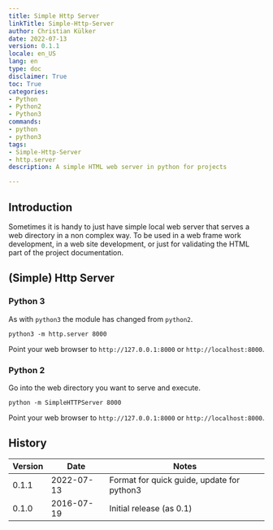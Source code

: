 ```yaml
---
title: Simple Http Server
linkTitle: Simple-Http-Server
author: Christian Külker
date: 2022-07-13
version: 0.1.1
locale: en_US
lang: en
type: doc
disclaimer: True
toc: True
categories:
- Python
- Python2
- Python3
commands:
- python
- python3
tags:
- Simple-Http-Server
- http.server
description: A simple HTML web server in python for projects

---
```


## Introduction

Sometimes it is handy to just have simple local web server that serves a web
directory in a non complex way. To be used in a web frame work development, in
a web site development, or just for validating the HTML part of the project
documentation.

## (Simple) Http Server

### Python 3

As with `python3` the module has changed from `python2`.

``` {#mycode .bash .numberLines startFrom="1"}
python3 -m http.server 8000
```
Point your web browser to `http://127.0.0.1:8000` or `http://localhost:8000`.

### Python 2

Go into the web directory you want to serve and execute.

``` {#mycode .bash .numberLines startFrom="1"}
python -m SimpleHTTPServer 8000
```

Point your web browser to `http://127.0.0.1:8000` or `http://localhost:8000`.

## History

| Version | Date       | Notes                                                |
| ------- | ---------- | ---------------------------------------------------- |
| 0.1.1   | 2022-07-13 | Format for quick guide, update for python3           |
| 0.1.0   | 2016-07-19 | Initial release (as 0.1)                             |

